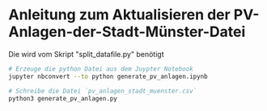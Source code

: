 
# Anleitung zum Aktualisieren der PV-Anlagen-der-Stadt-Münster-Datei

Die wird vom Skript "split_datafile.py" benötigt

```bash
# Erzeuge die python Datei aus dem Juypter Notebook
jupyter nbconvert --to python generate_pv_anlagen.ipynb

# Schreibe die Datei `pv_anlagen_stadt_muenster.csv`
python3 generate_pv_anlagen.py

```
